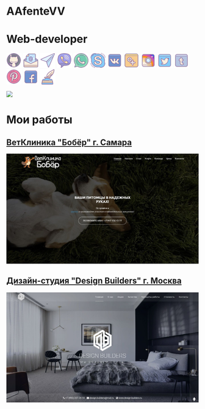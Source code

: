 # AAfenteVV
# Web-developer


<a href="https://github.com/AAfenteFF"><img src="https://github.com/AAfenteFF/aafenteff.github.io/blob/master/img/icons/github.png?raw=true" alt="GitHub"></a>
<a href="mailto:aafenteff@gmail.com"><img src="https://github.com/AAfenteFF/aafenteff.github.io/blob/master/img/icons/mail.png?raw=true" alt="Mail"></a>
<a href="http://t.me/AAfenteFF"><img src="https://github.com/AAfenteFF/aafenteff.github.io/blob/master/img/icons/telegram.png?raw=true" alt="Telegram"></a>
<a href="viber://chat?number=+79171176996"><img src="https://github.com/AAfenteFF/aafenteff.github.io/blob/master/img/icons/viber.png?raw=true" alt="Viber"></a>
<a href="https://api.whatsapp.com/send?phone=79171176996"><img src="https://github.com/AAfenteFF/aafenteff.github.io/blob/master/img/icons/whatsapp.png?raw=true" alt="WhatsApp"></a>
<a href="skype:aafenteff@outlook.com"><img src="https://github.com/AAfenteFF/aafenteff.github.io/blob/master/img/icons/skype.png?raw=true" alt="Skype"></a>
<a href="https://vk.com/aafenteff"><img src="https://github.com/AAfenteFF/aafenteff.github.io/blob/master/img/icons/vkontakte.png?raw=true" alt="VKontakte"></a>
<a href="https://ok.ru/aafenteff"><img src="https://github.com/AAfenteFF/aafenteff.github.io/blob/master/img/icons/odnoklassniki.png?raw=true" alt="Odnoklassniki"></a>
<a href="https://www.instagram.com/aafenteff/"><img src="https://github.com/AAfenteFF/aafenteff.github.io/blob/master/img/icons/instagram.png?raw=true" alt="Instagram"></a>
<a href="https://twitter.com/AAfenteFF"><img src="https://github.com/AAfenteFF/aafenteff.github.io/blob/master/img/icons/twitter.png?raw=true" alt="Twitter"></a>
<a href="https://aafenteff.tumblr.com/"><img src="https://github.com/AAfenteFF/aafenteff.github.io/blob/master/img/icons/tumblr.png?raw=true" alt="Tumblr"></a>
<a href="https://ru.pinterest.com/aafenteff/"><img src="https://github.com/AAfenteFF/aafenteff.github.io/blob/master/img/icons/pinterest.png?raw=true" alt="Pinterest"></a>
<a href="https://www.facebook.com/aafenteff"><img src="https://github.com/AAfenteFF/aafenteff.github.io/blob/master/img/icons/facebook.png?raw=true" alt="Facebook"></a>
<a href="https://www.stihi.ru/avtor/aafenteff"><img src="https://github.com/AAfenteFF/aafenteff.github.io/blob/master/img/icons/pen.png?raw=true" alt="СТихи.ру"></a>



![](https://github.com/AAfenteFF/aafenteff.github.io/blob/master/img/image/logo.png?raw=true)
# Мои работы
## [ВетКлиника "Бобёр" г. Самара](http://vetbober.ru)
![](https://github.com/AAfenteFF/aafenteff.github.io/blob/master/img/portfolio/Bober.jpg?raw=true)
## [Дизайн-студия "Design Builders" г. Москва](http://designbuilders.ru)
![](https://github.com/AAfenteFF/aafenteff.github.io/blob/master/img/portfolio/Design%20Builders.jpg?raw=true)

